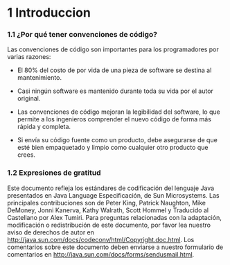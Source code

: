 # 1 Introduccion

### 1.1 ¿Por qué tener convenciones de código?

Las convenciones de código son importantes para los programadores por varias razones:

- El 80% del costo de por vida de una pieza de software se destina al mantenimiento.

- Casi ningún software es mantenido durante toda su vida por el autor original.

- Las convenciones de código mejoran la legibilidad del software, lo que permite a los ingenieros
comprender el nuevo código de forma más rápida y completa.

- Si envía su código fuente como un producto, debe asegurarse de que esté bien empaquetado
y limpio como cualquier otro producto que crees.


### 1.2 Expresiones de gratitud

Este documento refleja los estándares de codificación del lenguaje Java presentados en Java Language
Especificación, de Sun Microsystems. Las principales contribuciones son de Peter King, Patrick
Naughton, Mike DeMoney, Jonni Kanerva, Kathy Walrath, Scott Hommel y Traducido al Castellano por Alex Tumiri.
Para preguntas relacionadas con la adaptación, modificación o redistribución de este documento, por favor
lea nuestro aviso de derechos de autor en http://java.sun.com/docs/codeconv/html/Copyright.doc.html.
Los comentarios sobre este documento deben enviarse a nuestro formulario de comentarios en http://java.sun.com/docs/forms/sendusmail.html.